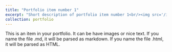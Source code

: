 ```yaml
---
title: "Portfolio item number 1"
excerpt: "Short description of portfolio item number 1<br/><img src='/images/spacerobot_v3_cut.mp4'>"
collection: portfolio
---
```


This is an item in your portfolio. It can be have images or nice text. If you name the file .md, it will be parsed as markdown. If you name the file .html, it will be parsed as HTML. 
